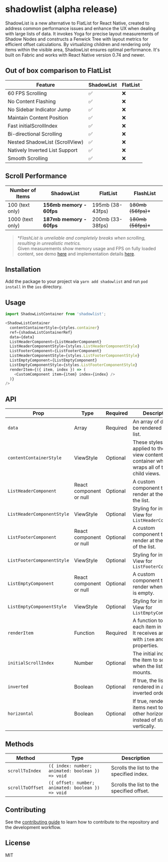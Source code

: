 # shadowlist (alpha release)

ShadowList is a new alternative to FlatList for React Native, created to address common performance issues and enhance the UX when dealing with large lists of data.
It invokes Yoga for precise layout measurements of Shadow Nodes and constructs a Fenwick Tree with layout metrics for efficient offset calculations. By virtualizing children and rendering only items within the visible area, ShadowList ensures optimal performance. It's built on Fabric and works with React Native version 0.74 and newer.

## Out of box comparison to FlatList
| Feature                          | ShadowList  | FlatList   |
|----------------------------------|-------------|------------|
| 60 FPS Scrolling                 | ✅           | ❌         |
| No Content Flashing              | ✅           | ❌         |
| No Sidebar Indicator Jump        | ✅           | ❌         |
| Maintain Content Position        | ✅           | ❌         |
| Fast initialScrollIndex          | ✅           | ❌         |
| Bi-directional Scrolling         | ✅           | ❌         |
| Nested ShadowList (ScrollView)   | ✅           | ❌         |
| Natively Inverted List Support   | ✅           | ❌         |
| Smooth Scrolling                 | ✅           | ❌         |

## Scroll Performance
| Number of Items  | ShadowList                 | FlatList             | FlashList            |
|------------------|----------------------------|----------------------|----------------------|
| 100 (text only)  | **156mb memory - 60fps**   | 195mb (38-43fps)     | ~~180mb (56fps)~~*   |
| 1000 (text only) | **187mb memory - 60fps**   | 200mb (33-38fps)     | ~~180mb (56fps)~~*   |

> **FlashList is unreliable and completely breaks when scrolling, resulting in unrealistic metrics.*  
> Given measurements show memory usage and FPS on fully loaded content, see demo [here](https://github.com/azimgd/shadowlist/issues/1) and implementation details [here](https://github.com/azimgd/shadowlist/blob/main/example/src/App.tsx).

## Installation
Add the package to your project via `yarn add shadowlist` and run `pod install` in the `ios` directory.

## Usage

```js
import ShadowListContainer from 'shadowlist';

<ShadowListContainer
  contentContainerStyle={styles.container}
  ref={shadowListContainerRef}
  data={data}
  ListHeaderComponent={ListHeaderComponent}
  ListHeaderComponentStyle={styles.ListHeaderComponentStyle}
  ListFooterComponent={ListFooterComponent}
  ListHeaderComponentStyle={styles.ListFooterComponentStyle}
  ListEmptyComponent={ListEmptyComponent}
  ListEmptyComponentStyle={styles.ListFooterComponentStyle}
  renderItem={({ item, index }) => (
    <CustomComponent item={item} index={index} />
  )}
/>
```

## API
| Prop                       | Type                     | Required | Description                                     |
|----------------------------|--------------------------|----------|-------------------------------------------------|
| `data`                     | Array                    | Required | An array of data to be rendered in the list.    |
| `contentContainerStyle`    | ViewStyle                | Optional | These styles will be applied to the scroll view content container which wraps all of the child views.  |
| `ListHeaderComponent`      | React component or null  | Optional | A custom component to render at the top of the list. |
| `ListHeaderComponentStyle` | ViewStyle                | Optional | Styling for internal View for `ListHeaderComponent` |
| `ListFooterComponent`      | React component or null  | Optional | A custom component to render at the bottom of the list. |
| `ListFooterComponentStyle` | ViewStyle                | Optional | Styling for internal View for `ListFooterComponent` |
| `ListEmptyComponent`       | React component or null  | Optional | A custom component to render when the list is empty. |
| `ListEmptyComponentStyle`  | ViewStyle                | Optional | Styling for internal View for `ListEmptyComponent` |
| `renderItem`               | Function                 | Required | A function to render each item in the list. It receives an object with `item` and `index` properties. |
| `initialScrollIndex`       | Number                   | Optional | The initial index of the item to scroll to when the list mounts. |
| `inverted`                 | Boolean                  | Optional | If true, the list will be rendered in an inverted order. |
| `horizontal`               | Boolean                  | Optional | If true, renders items next to each other horizontally instead of stacked vertically. |

## Methods
| Method          | Type                                | Description                                               |
|-----------------|-------------------------------------|-----------------------------------------------------------|
| `scrollToIndex` | `({ index: number; animated: boolean }) => void` | Scrolls the list to the specified index.                  |
| `scrollToOffset`| `({ offset: number; animated: boolean }) => void` | Scrolls the list to the specified offset.                 |

## Contributing

See the [contributing guide](CONTRIBUTING.md) to learn how to contribute to the repository and the development workflow.

## License

MIT
